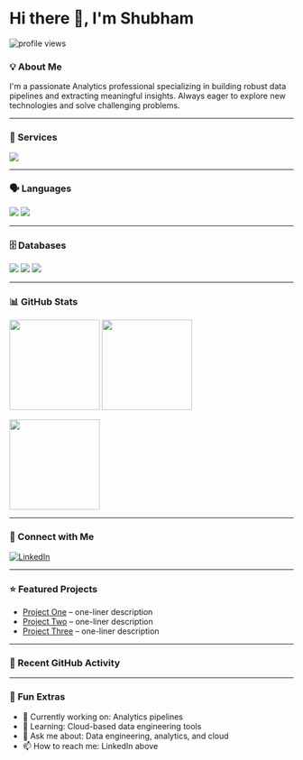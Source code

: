 # Hi there 👋, I'm Shubham

<p>
  <img src="https://komarev.com/ghpvc/?username=Shubhamsraut&label=Profile%20views&color=0e75b6&style=flat" alt="profile views"/>
</p>

### 💡 About Me

I'm a passionate Analytics professional specializing in building robust data pipelines and extracting meaningful insights. Always eager to explore new technologies and solve challenging problems.

---

### 🧰 Services

<p>
  <img src="https://img.shields.io/badge/Google%20Cloud-4285F4?logo=googlecloud&logoColor=white"/>
</p> 

---

### 🗣️ Languages

<p>
  <img src="https://img.shields.io/badge/Python-3776AB?logo=python&logoColor=white"/>
  <img src="https://img.shields.io/badge/SQL-336791?logo=postgresql&logoColor=white"/>
</p>

---

### 🗄️ Databases

<p>
  <img src="https://img.shields.io/badge/PostgreSQL-4169E1?logo=postgresql&logoColor=white"/>
  <img src="https://img.shields.io/badge/Redis-DC382D?logo=redis&logoColor=white"/>
  <img src="https://img.shields.io/badge/Snowflake-29B5E8?logo=snowflake&logoColor=white"/>
</p>

---

### 📊 GitHub Stats

<p>
  <img height="160" src="https://github-readme-stats.vercel.app/api?username=Shubhamsraut&show_icons=true&theme=default&rank_icon=github" />
  <img height="160" src="https://github-readme-stats.vercel.app/api/top-langs/?username=Shubhamsraut&layout=compact" />
</p>
<p>
  <img height="160" src="https://streak-stats.demolab.com?user=Shubhamsraut" />
</p>

---

### 🤝 Connect with Me

[![LinkedIn](https://img.shields.io/badge/LinkedIn-0A66C2?logo=linkedin\&logoColor=white)](https://www.linkedin.com/in/shubham-raut-analytics)

---

### ⭐ Featured Projects

* [Project One](https://github.com/Shubhamsraut/project-one) – one-liner description
* [Project Two](https://github.com/Shubhamsraut/project-two) – one-liner description
* [Project Three](https://github.com/Shubhamsraut/project-three) – one-liner description

---

### 🏃 Recent GitHub Activity

<!--START_SECTION:activity-->

<!--END_SECTION:activity-->

---

### 🧩 Fun Extras

* 🔭 Currently working on: Analytics pipelines
* 🌱 Learning: Cloud-based data engineering tools
* 💬 Ask me about: Data engineering, analytics, and cloud
* 📫 How to reach me: LinkedIn above
